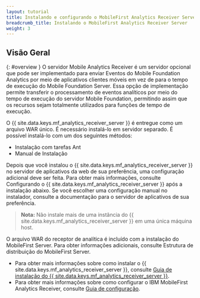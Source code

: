 ```yaml
---
layout: tutorial
title: Instalando e configurando o MobileFirst Analytics Receiver Server
breadcrumb_title: Instalando o MobileFirst Analytics Receiver Server
weight: 3
---
```

<!-- NLS_CHARSET=UTF-8 -->
## Visão Geral
{: #overview }
O servidor Mobile Analytics Receiver é um servidor opcional que pode ser implementado para enviar Eventos do Mobile Foundation Analytics por meio de aplicativos clientes móveis em vez de para o tempo de execução do Mobile Foundation Server. Essa opção de implementação permite transferir o processamento de eventos analíticos por meio do tempo de execução do servidor Mobile Foundation, permitindo assim que os recursos sejam totalmente utilizados para funções de tempo de execução.  

O {{ site.data.keys.mf_analytics_receiver_server }} é entregue como um arquivo WAR único. É necessário instalá-lo em servidor separado. É possível instalá-lo com um dos seguintes métodos:

* Instalação com tarefas Ant
* Manual de Instalação

Depois que você instalou o {{ site.data.keys.mf_analytics_receiver_server }} no servidor de aplicativos da web de sua preferência, uma configuração adicional deve ser feita. Para obter mais informações, consulte Configurando o {{ site.data.keys.mf_analytics_receiver_server }} após a instalação abaixo. Se você escolher uma configuração manual no instalador, consulte a documentação para o servidor de aplicativos de sua preferência.

> **Nota:** Não instale mais de uma instância do {{ site.data.keys.mf_analytics_receiver_server }} em uma única máquina host.

O arquivo WAR do receptor de analítica é incluído com a instalação do MobileFirst Server. Para obter informações adicionais, consulte Estrutura de distribuição do MobileFirst Server.

* Para obter mais informações sobre como instalar o {{ site.data.keys.mf_analytics_receiver_server }}, consulte [Guia de instalação do {{ site.data.keys.mf_analytics_receiver_server }}](installation).
* Para obter mais informações sobre como configurar o IBM MobileFirst Analytics Receiver, consulte [Guia de configuração](configuration).
